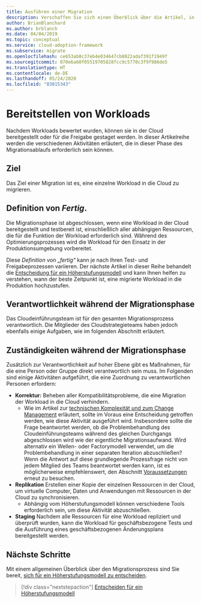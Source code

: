 ```yaml
---
title: Ausführen einer Migration
description: Verschaffen Sie sich einen Überblick über die Artikel, in denen die verschiedenen Aktivitäten erläutert werden, die unter Umständen bei der Migration einer Workload in Azure ausgeführt werden müssen.
author: BrianBlanchard
ms.author: brblanch
ms.date: 04/04/2019
ms.topic: conceptual
ms.service: cloud-adoption-framework
ms.subservice: migrate
ms.openlocfilehash: ce653ab8c37eb4e034647cb8022adaf391f1949f
ms.sourcegitcommit: 070e6a60f05519705828fcc9c5770c3f9f986de5
ms.translationtype: HT
ms.contentlocale: de-DE
ms.lasthandoff: 05/24/2020
ms.locfileid: "83815343"
---
```

# <a name="deploy-workloads"></a>Bereitstellen von Workloads

Nachdem Workloads bewertet wurden, können sie in der Cloud bereitgestellt oder für die Freigabe gestaget werden. In dieser Artikelreihe werden die verschiedenen Aktivitäten erläutert, die in dieser Phase des Migrationsablaufs erforderlich sein können.

## <a name="objective"></a>Ziel

Das Ziel einer Migration ist es, eine einzelne Workload in die Cloud zu migrieren.

## <a name="definition-of-_done_"></a>Definition von _Fertig_.

Die Migrationsphase ist abgeschlossen, wenn eine Workload in der Cloud bereitgestellt und testbereit ist, einschließlich aller abhängigen Ressourcen, die für die Funktion der Workload erforderlich sind. Während des Optimierungsprozesses wird die Workload für den Einsatz in der Produktionsumgebung vorbereitet.

Diese _Definition von „fertig“_ kann je nach Ihren Test- und Freigabeprozessen variieren. Der nächste Artikel in dieser Reihe behandelt die [Entscheidung für ein Höherstufungsmodell](./promotion-models.md) und kann Ihnen helfen zu verstehen, wann der beste Zeitpunkt ist, eine migrierte Workload in die Produktion hochzustufen.

## <a name="accountability-during-migration"></a>Verantwortlichkeit während der Migrationsphase

Das Cloudeinführungsteam ist für den gesamten Migrationsprozess verantwortlich. Die Mitglieder des Cloudstrategieteams haben jedoch ebenfalls einige Aufgaben, wie im folgenden Abschnitt erläutert.

## <a name="responsibilities-during-migration"></a>Zuständigkeiten während der Migrationsphase

Zusätzlich zur Verantwortlichkeit auf hoher Ebene gibt es Maßnahmen, für die eine Person oder Gruppe direkt verantwortlich sein muss. Im Folgenden sind einige Aktivitäten aufgeführt, die eine Zuordnung zu verantwortlichen Personen erfordern:

- **Korrektur:** Beheben aller Kompatibilitätsprobleme, die eine Migration der Workload in die Cloud verhindern.
  - Wie im Artikel zur [technischen Komplexität und zum Change Management](../prerequisites/technical-complexity.md) erläutert, sollte im Voraus eine Entscheidung getroffen werden, wie diese Aktivität ausgeführt wird. Insbesondere sollte die Frage beantwortet werden, ob die Problembehandlung des Cloudeinführungsteams während des gleichen Durchgangs abgeschlossen wird wie der eigentliche Migrationsaufwand. Wird alternativ ein Wellen- oder Factorymodell verwendet, um die Problembehandlung in einer separaten Iteration abzuschließen? Wenn die Antwort auf diese grundlegende Prozessfrage nicht von jedem Mitglied des Teams beantwortet werden kann, ist es möglicherweise empfehlenswert, den Abschnitt [Voraussetzungen](../prerequisites/index.md) erneut zu besuchen.
- **Replikation** Erstellen einer Kopie der einzelnen Ressourcen in der Cloud, um virtuelle Computer, Daten und Anwendungen mit Ressourcen in der Cloud zu synchronisieren.
  - Abhängig vom Höherstufungsmodell können verschiedene Tools erforderlich sein, um diese Aktivität abzuschließen.
- **Staging** Nachdem alle Ressourcen für eine Workload repliziert und überprüft wurden, kann die Workload für geschäftsbezogene Tests und die Ausführung eines geschäftsbezogenen Änderungsplans bereitgestellt werden.

## <a name="next-steps"></a>Nächste Schritte

Mit einem allgemeinen Überblick über den Migrationsprozess sind Sie bereit, [sich für ein Höherstufungsmodell zu entscheiden](./promotion-models.md).

> [!div class="nextstepaction"]
> [Entscheiden für ein Höherstufungsmodell](./promotion-models.md)
